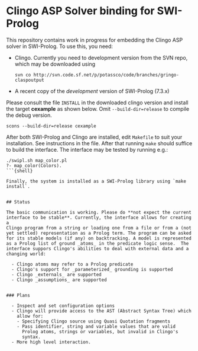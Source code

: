 # Clingo ASP Solver binding for SWI-Prolog

This repository contains work in progress for embedding the Clingo ASP
solver in SWI-Prolog.  To use this, you need:

  - Clingo.  Currently you need to development version from the SVN
    repo, which may be downloaded using

    ```{shell}
    svn co http://svn.code.sf.net/p/potassco/code/branches/gringo-claspoutput
    ```

  - A recent copy of the _development_ version of SWI-Prolog (7.3.x)

Please consult the file `INSTALL` in   the downloaded clingo version and
install   the   target    **cexample**    as     shown    below.    Omit
`--build-dir=release` to compile the debug version.

```{shell}
scons --build-dir=release cexample
```

After both SWI-Prolog and Clingo are installed, edit `Makefile` to suit
your installation. See instructions in the file. After that running
`make` should suffice to build the interface. The interface may be
tested by running e.g.:

```{shell}
./swipl.sh map_color.pl
?- map_color(Colors).
```{shell}

Finally, the system is installed as a SWI-Prolog library using `make
install`.


## Status

The basic communication is working. Please do **not expect the current
interface to be stable**. Currently, the interface allows for creating a
Clingo program from a string or loading one from a file or from a (not
yet settled) representation as a Prolog term. The program can be asked
for its stable models (if any) on backtracking. A model is represented
as a Prolog list of ground _atoms_ in the predicate logic sense.  The
interface suppors Clingo's abilities to deal with external data and a
changing world:

  - Clingo atoms may refer to a Prolog predicate
  - Clingo's support for _parameterized_ grounding is supported
  - Clingo _externals_ are supported
  - Clingo _assumptions_ are supported


### Plans

  - Inspect and set configuration options
  - Clingo will provide access to the AST (Abstract Syntax Tree) which
    allow for:
    - Specifying Clingo source using Quasi Quotation fragments
    - Pass identifier, string and variable values that are valid
      Prolog atoms, strings or variables, but invalid in Clingo's
      syntax.
  - More high level interaction.
